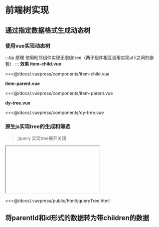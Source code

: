 # 前端树实现
## 通过指定数据格式生成动态树
### 使用vue实现动态树
:::tip 原理
使用毗邻组件实现无限级tree（两子组件相互调用实现ul li之间的嵌套）
:::
**效果**
<dy-tree/>
**item-child.vue**

<<<@/docs/.vuepress/components/item-child.vue

**item-parent.vue**

<<<@/docs/.vuepress/components/item-parent.vue

**dy-tree.vue**

<<<@/docs/.vuepress/components/dy-tree.vue

### 原生js实现tree的生成和筛选
> jquery 实现tree展开关闭

 <iframe :src="$withBase('/html/jqueryTree.html')"></iframe>

 <<<@/docs/.vuepress/public/html/jqueryTree.html

 ## 将parentId和id形式的数据转为带children的数据